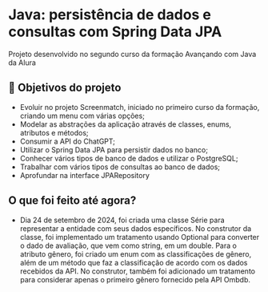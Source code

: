 # Java: persistência de dados e consultas com Spring Data JPA

Projeto desenvolvido no segundo curso da formação Avançando com Java da Alura


## 🔨 Objetivos do projeto

- Evoluir no projeto Screenmatch, iniciado no primeiro curso da formação, criando um menu com várias opções;
- Modelar as abstrações da aplicação através de classes, enums, atributos e métodos;
- Consumir a API do ChatGPT;
- Utilizar o Spring Data JPA para persistir dados no banco;
- Conhecer vários tipos de banco de dados e utilizar o PostgreSQL;
- Trabalhar com vários tipos de consultas ao banco de dados;
- Aprofundar na interface JPARepository

## O que foi feito até agora?
- Dia 24 de setembro de 2024,
foi criada uma classe Série para representar a entidade com seus dados específicos. No construtor da classe, foi implementado   um tratamento usando Optional para converter o dado de avaliação, que vem como string, em um double. Para o atributo gênero,    foi criado um enum com as classificações de gênero, além de um método que faz a classificação de acordo com os dados     recebidos da API. No construtor, também foi adicionado um tratamento para considerar apenas o primeiro gênero fornecido pela API Ombdb.
